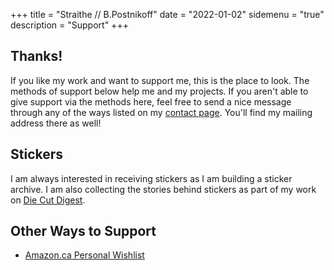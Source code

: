 +++ 
title = "Straithe // B.Postnikoff"
date = "2022-01-02"
sidemenu = "true"
description = "Support"
+++

## Thanks!

If you like my work and want to support me, this is the place to look. The methods of support below help me and my projects. If you aren't able to give support via the methods here, feel free to send a nice message through any of the ways listed on my [contact page](../contact/). You'll find my mailing address there as well! 

## Stickers

I am always interested in receiving stickers as I am building a sticker archive. I am also collecting the stories behind stickers as part of my work on [Die Cut Digest](../diecutdigest/). 

## Other Ways to Support
* [Amazon.ca Personal Wishlist](https://www.amazon.ca/hz/wishlist/ls/I848NBYMNOXC?ref_=wl_share)
